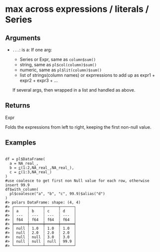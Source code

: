 # max across expressions / literals / Series

## Arguments

- `...`: is a: If one arg:
    
     * Series or Expr, same as `column$sum()`
     * string, same as `pl$col(column)$sum()`
     * numeric, same as `pl$lit(column)$sum()`
     * list of strings(column names) or exprressions to add up as expr1 + expr2 + expr3 + ...
    
    If several args, then wrapped in a list and handled as above.

## Returns

Expr

Folds the expressions from left to right, keeping the first non-null value.

## Examples

<pre class='r-example'> <code> <span class='r-in'><span></span></span>
<span class='r-in'><span><span class='va'>df</span> <span class='op'>=</span> <span class='va'>pl</span><span class='op'>$</span><span class='fu'>DataFrame</span><span class='op'>(</span></span></span>
<span class='r-in'><span>  a <span class='op'>=</span> <span class='cn'>NA_real_</span>,</span></span>
<span class='r-in'><span>  b <span class='op'>=</span> <span class='fu'><a href='https://rdrr.io/r/base/c.html'>c</a></span><span class='op'>(</span><span class='fl'>1</span><span class='op'>:</span><span class='fl'>2</span>,<span class='cn'>NA_real_</span>,<span class='cn'>NA_real_</span><span class='op'>)</span>,</span></span>
<span class='r-in'><span>  c <span class='op'>=</span> <span class='fu'><a href='https://rdrr.io/r/base/c.html'>c</a></span><span class='op'>(</span><span class='fl'>1</span><span class='op'>:</span><span class='fl'>3</span>,<span class='cn'>NA_real_</span><span class='op'>)</span></span></span>
<span class='r-in'><span><span class='op'>)</span></span></span>
<span class='r-in'><span><span class='co'>#use coalesce to get first non Null value for each row, otherwise insert 99.9</span></span></span>
<span class='r-in'><span><span class='va'>df</span><span class='op'>$</span><span class='fu'>with_column</span><span class='op'>(</span></span></span>
<span class='r-in'><span>  <span class='va'>pl</span><span class='op'>$</span><span class='fu'>coalesce</span><span class='op'>(</span><span class='st'>"a"</span>, <span class='st'>"b"</span>, <span class='st'>"c"</span>, <span class='fl'>99.9</span><span class='op'>)</span><span class='op'>$</span><span class='fu'>alias</span><span class='op'>(</span><span class='st'>"d"</span><span class='op'>)</span></span></span>
<span class='r-in'><span><span class='op'>)</span></span></span>
<span class='r-out co'><span class='r-pr'>#&gt;</span> polars DataFrame: shape: (4, 4)</span>
<span class='r-out co'><span class='r-pr'>#&gt;</span> ┌──────┬──────┬──────┬──────┐</span>
<span class='r-out co'><span class='r-pr'>#&gt;</span> │ a    ┆ b    ┆ c    ┆ d    │</span>
<span class='r-out co'><span class='r-pr'>#&gt;</span> │ ---  ┆ ---  ┆ ---  ┆ ---  │</span>
<span class='r-out co'><span class='r-pr'>#&gt;</span> │ f64  ┆ f64  ┆ f64  ┆ f64  │</span>
<span class='r-out co'><span class='r-pr'>#&gt;</span> ╞══════╪══════╪══════╪══════╡</span>
<span class='r-out co'><span class='r-pr'>#&gt;</span> │ null ┆ 1.0  ┆ 1.0  ┆ 1.0  │</span>
<span class='r-out co'><span class='r-pr'>#&gt;</span> │ null ┆ 2.0  ┆ 2.0  ┆ 2.0  │</span>
<span class='r-out co'><span class='r-pr'>#&gt;</span> │ null ┆ null ┆ 3.0  ┆ 3.0  │</span>
<span class='r-out co'><span class='r-pr'>#&gt;</span> │ null ┆ null ┆ null ┆ 99.9 │</span>
<span class='r-out co'><span class='r-pr'>#&gt;</span> └──────┴──────┴──────┴──────┘</span>
 </code></pre>
